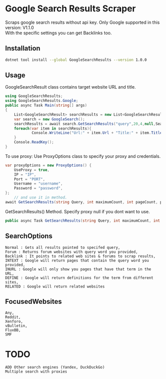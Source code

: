 # Google Search Results Scraper

Scraps google search results without api key. Only Google supported in this version: V1.1.0 <br>
With the specific settings you can get Backlinks too. 
## Installation

```bash
dotnet tool install --global GoogleSearchResults --version 1.0.0
```
## Usage
GoogleSearchResult class contains target website URL and title.
```csharp 
using GoogleSearchResults;
using GoogleSearchResults.Google;
public async Task Main(string[] args)
{
    List<GoogleSearchResult> searchResults = new List<GoogleSearchResult>();
    var search = new GoogleSearch();
    searchResults = await search.GetSearchResults("query",20,4,null,SearchOptions.Backlink, FocusedWebsites.Xenforo);
    foreach(var item in searchResults){
            Console.WriteLine("Url:" + item.Url + "Title:" + item.Title);
    }
    Console.ReadKey();
}
```
To use proxy: Use ProxyOptions class to specify your proxy and credentials.
```csharp
var proxyOptions = new ProxyOptions() { 
    UseProxy = true,
    IP = "IP",
    Port = "PORT",
    Username = "username",
    Password = "password",
};
    // and use it in method.
await GetSearchResults(string Query, int maximumCount, int pageCount, proxyOptions, SearchOptions searchOptions = SearchOptions.Normal, FocusedWebsites websites = FocusedWebsites.Any);

```
GetSearchResults() Method. Specify proxy null if you dont want to use.
```csharp
public async Task GetSearchResults(string Query, int maximumCount, int pageCount, ProxyOptions proxy = null, SearchOptions searchOptions = SearchOptions.Normal, FocusedWebsites websites = FocusedWebsites.Any)
```
## SearchOptions
    Normal : Gets all results pointed to specifed query,
    Forum : Returns forum websites with query word you provided,
    Backlink : It points to related web sites & forums to scrap results,
    INTEXT : Google will return pages that contain the query word you provided,
    INURL : Google will only show you pages that have that term in the URL,
    DEFINE : Google will return definitions for the term from different sites,
    RELATED : Google will return related websites

## FocusedWebsites
    Any,
    Reddit,
    Xenforo,
    vBulletin,
    FluxBB,
    SMF

# TODO
    ADD Other search engines (Yandex, DuckDuckGo)
    Multiple search with proxies
